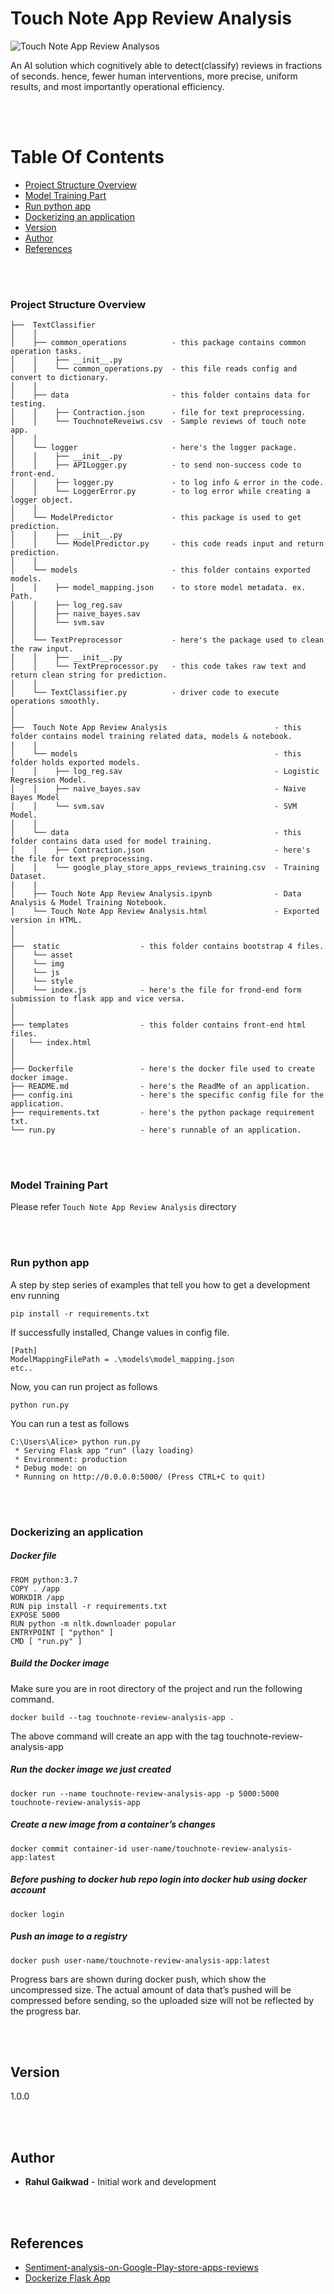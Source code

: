 # Touch Note App Review Analysis

![Touch Note App Review Analysos](https://github.com/rahulgaikwad2010/touch-note-app-review-analysis/blob/main/static/img/touchnote_app.png?raw=true)

An AI solution which cognitively able to detect(classify) reviews in fractions of seconds. hence, fewer human interventions, more precise, uniform results, and most importantly operational efficiency.

<br/>
<br/>

# Table Of Contents
-  [Project Structure Overview](#project-structure-overview)
-  [Model Training Part](#model-training-part)
-  [Run python app](#run-python-app)
-  [Dockerizing an application](#dockerizing-an-application)
-  [Version](#version)
-  [Author](#author)
-  [References](#references)

<br/>
<br/>

### Project Structure Overview
```
├──  TextClassifier
│    │
│    ├── common_operations          - this package contains common operation tasks.
│    │    ├── __init__.py
│    │    └── common_operations.py  - this file reads config and convert to dictionary.
│    │
│    ├── data                       - this folder contains data for testing.
│    │    ├── Contraction.json      - file for text preprocessing.
│    │    └── TouchnoteReveiws.csv  - Sample reviews of touch note app.
│    │
│    └── logger                     - here's the logger package.
│    │    ├── __init__.py
│    │    ├── APILogger.py          - to send non-success code to front-end.
│    │    ├── logger.py             - to log info & error in the code.
│    │    └── LoggerError.py        - to log error while creating a logger object.
│    │
│    └── ModelPredictor             - this package is used to get prediction.
│    │    ├── __init__.py
│    │    └── ModelPredictor.py     - this code reads input and return prediction.
│    │
│    └── models                     - this folder contains exported models.
│    │    ├── model_mapping.json    - to store model metadata. ex. Path.
│    │    ├── log_reg.sav
│    │    ├── naive_bayes.sav
│    │    └── svm.sav
│    │
│    └── TextPreprocessor           - here's the package used to clean the raw input.
│    │    ├── __init__.py
│    │    └── TextPreprocessor.py   - this code takes raw text and return clean string for prediction.
│    │
│    └── TextClassifier.py          - driver code to execute operations smoothly.
│
│
├──  Touch Note App Review Analysis                        - this folder contains model training related data, models & notebook.
|    |
│    └── models                                            - this folder holds exported models.
│    │    ├── log_reg.sav                                  - Logistic Regression Model.
│    │    ├── naive_bayes.sav                              - Naive Bayes Model
│    │    └── svm.sav                                      - SVM Model.
│    │
│    └── data                                              - this folder contains data used for model training.
│    │    ├── Contraction.json                             - here's the file for text preprocessing.
│    │    └── google_play_store_apps_reviews_training.csv  - Training Dataset.
|    |
│    ├── Touch Note App Review Analysis.ipynb              - Data Analysis & Model Training Notebook.
│    └── Touch Note App Review Analysis.html               - Exported version in HTML.
|
│
├──  static                  - this folder contains bootstrap 4 files.
│    └── asset
│    └── img
│    └── js
│    └── style
│    └── index.js            - here's the file for frond-end form submission to flask app and vice versa.
│
│
├── templates                - this folder contains front-end html files.
│   └── index.html
│
│
├── Dockerfile               - here's the docker file used to create docker image.
├── README.md                - here's the ReadMe of an application.
├── config.ini               - here's the specific config file for the application.
├── requirements.txt         - here's the python package requirement txt.
└── run.py                   - here's runnable of an application.
```

<br/>
<br/>

### Model Training Part

Please refer `Touch Note App Review Analysis` directory 

<br/>
<br/>

### Run python app

A step by step series of examples that tell you how to get a development env running

```
pip install -r requirements.txt
```

If successfully installed, Change values in config file.
```
[Path]
ModelMappingFilePath = .\models\model_mapping.json
etc..
```

Now, you can run project as follows
```
python run.py
```

You can run a test as follows
```
C:\Users\Alice> python run.py
 * Serving Flask app "run" (lazy loading)
 * Environment: production
 * Debug mode: on
 * Running on http://0.0.0.0:5000/ (Press CTRL+C to quit)
```

<br/>
<br/>

### Dockerizing an application

##### Docker file
```
FROM python:3.7 
COPY . /app
WORKDIR /app
RUN pip install -r requirements.txt 
EXPOSE 5000
RUN python -m nltk.downloader popular
ENTRYPOINT [ "python" ] 
CMD [ "run.py" ] 
```

##### Build the Docker image

Make sure you are in root directory of the project and run the following command.

```
docker build --tag touchnote-review-analysis-app .
```

The above command will create an app with the tag touchnote-review-analysis-app

##### Run the docker image we just created

```
docker run --name touchnote-review-analysis-app -p 5000:5000 touchnote-review-analysis-app
```
 
##### Create a new image from a container’s changes

```
docker commit container-id user-name/touchnote-review-analysis-app:latest
```

##### Before pushing to docker hub repo login into docker hub using docker account

```
docker login
```

##### Push an image to a registry

```
docker push user-name/touchnote-review-analysis-app:latest
```

Progress bars are shown during docker push, which show the uncompressed size. The actual amount of data that’s pushed will be compressed before sending, so the uploaded size will not be reflected by the progress bar.

<br/>
<br/>

## Version

1.0.0 

<br/>
<br/>

## Author

* **Rahul Gaikwad** - Initial work and development

<br/>
<br/>

## References

* [Sentiment-analysis-on-Google-Play-store-apps-reviews](https://github.com/Hrd2D/Sentiment-analysis-on-Google-Play-store-apps-reviews/blob/master/main.ipynb)
* [Dockerize Flask App](https://www.geeksforgeeks.org/dockerize-your-flask-app/)
